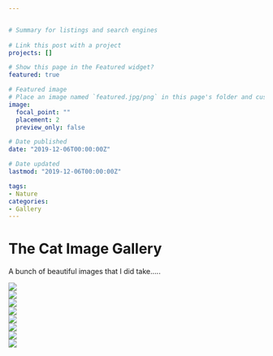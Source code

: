 ```yaml
---


# Summary for listings and search engines
    
# Link this post with a project
projects: []

# Show this page in the Featured widget?
featured: true

# Featured image
# Place an image named `featured.jpg/png` in this page's folder and customize its options here.
image:
  focal_point: ""
  placement: 2
  preview_only: false

# Date published
date: "2019-12-06T00:00:00Z"

# Date updated
lastmod: "2019-12-06T00:00:00Z"

tags:
- Nature
categories:
- Gallery
---
```





<div class = "container">
    <div class = "jumbotron">
        <h1><i class="fa fa-camera-retro" aria-hidden="true"></i> The Cat Image Gallery</h1>
        <p>A bunch of beautiful images that I did take.....</p>
    </div>
    <div class = "row">
        <div class = "col-lg-4 col-sm-6">
            <div class = "thumbnail">
                <img src="A.jpg">
            </div>
        </div>
        <div class = "col-lg-4 col-sm-6">
            <div class = "thumbnail">
                <img src="B.jpg">
            </div>
        </div>
    <div class = "col-lg-4 col-sm-6">
        <div class = "thumbnail">
            <img src="C.jpg">
        </div>
    </div>
    <div class = "col-lg-12 col-sm-6">
            <div class = "thumbnail">
                <img src="D.jpg">
            </div>
        </div>
        <div class = "col-lg-6 col-sm-6">
            <div class = "thumbnail">
                <img src="E.jpg">
            </div>
        </div>
    <div class = "col-lg-6 col-sm-6">
        <div class = "thumbnail">
            <img src="H.jpg">
        </div>
    </div>
        <div class = "col-lg-6 col-sm-6">
            <div class = "thumbnail">
                <img src="F.jpg">
            </div>
        </div>
    <div class = "col-lg-6 col-sm-6">
        <div class = "thumbnail">
            <img src="I.jpg">
        </div>
    </div>
</div>

</body>
</html>
